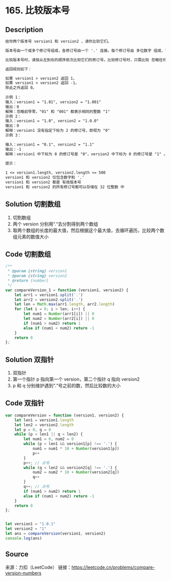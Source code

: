 # 165. 比较版本号

## Description

```Markdown
给你两个版本号 version1 和 version2 ，请你比较它们。

版本号由一个或多个修订号组成，各修订号由一个 '.' 连接。每个修订号由 多位数字 组成，可能包含 前导零 。每个版本号至少包含一个字符。修订号从左到右编号，下标从 0 开始，最左边的修订号下标为 0 ，下一个修订号下标为 1 ，以此类推。例如，2.5.33 和 0.1 都是有效的版本号。

比较版本号时，请按从左到右的顺序依次比较它们的修订号。比较修订号时，只需比较 忽略任何前导零后的整数值 。也就是说，修订号 1 和修订号 001 相等 。如果版本号没有指定某个下标处的修订号，则该修订号视为 0 。例如，版本 1.0 小于版本 1.1 ，因为它们下标为 0 的修订号相同，而下标为 1 的修订号分别为 0 和 1 ，0 < 1 。

返回规则如下：

如果 version1 > version2 返回 1，
如果 version1 < version2 返回 -1，
除此之外返回 0。
 
示例 1：
输入：version1 = "1.01", version2 = "1.001"
输出：0
解释：忽略前导零，"01" 和 "001" 都表示相同的整数 "1"
示例 2：
输入：version1 = "1.0", version2 = "1.0.0"
输出：0
解释：version1 没有指定下标为 2 的修订号，即视为 "0"
示例 3：

输入：version1 = "0.1", version2 = "1.1"
输出：-1
解释：version1 中下标为 0 的修订号是 "0"，version2 中下标为 0 的修订号是 "1" 。0 < 1，所以 version1 < version2
 
提示：

1 <= version1.length, version2.length <= 500
version1 和 version2 仅包含数字和 '.'
version1 和 version2 都是 有效版本号
version1 和 version2 的所有修订号都可以存储在 32 位整数 中
```

## Solution 切割数组

1. 切割数组
2. 两个 version 分别用“.“去分割得到两个数组
3. 取两个数组的长度的最大值，然后根据这个最大值，去循环遍历，比较两个数组元素的数值大小

## Code 切割数组

```JavaScript
/**
 * @param {string} version1
 * @param {string} version2
 * @return {number}
 */
var compareVersion_1 = function (version1, version2) {
    let arr1 = version1.split('.')
    let arr2 = version2.split('.')
    let len = Math.max(arr1.length, arr2.length)
    for (let i = 0; i < len; i++) {
        let num1 = Number(arr1[i]) || 0
        let num2 = Number(arr2[i]) || 0
        if (num1 > num2) return 1
        else if (num1 < num2) return -1
    }
    return 0
};
```

## Solution 双指针

1. 双指针
2. 第一个指针 p 指向第一个 version，第二个指针 q 指向 version2
3. p 和 q 分别维护遇到“.“号之前的数，然后比较数的大小

## Code 双指针

```JavaScript
var compareVersion = function (version1, version2) {
    let len1 = version1.length
    let len2 = version2.length
    let p = 0, q = 0
    while (p < len1 || q < len2) {
        let num1 = 0, num2 = 0
        while (p < len1 && version1[p] !== '.') {
            num1 = num1 * 10 + Number(version1[p])
            p++
        }
        p++; // 点号
        while (q < len2 && version2[q] !== '.') {
            num2 = num2 * 10 + Number(version2[q])
            q++
        }
        q++; // 点号
        if (num1 > num2) return 1
        else if (num1 < num2) return -1
    }
    return 0
};


let version1 = "1.0.1"
let version2 = "1"
let ans = compareVersion(version1, version2)
console.log(ans)

```

## Source

来源：力扣（LeetCode）
链接：https://leetcode.cn/problems/compare-version-numbers
